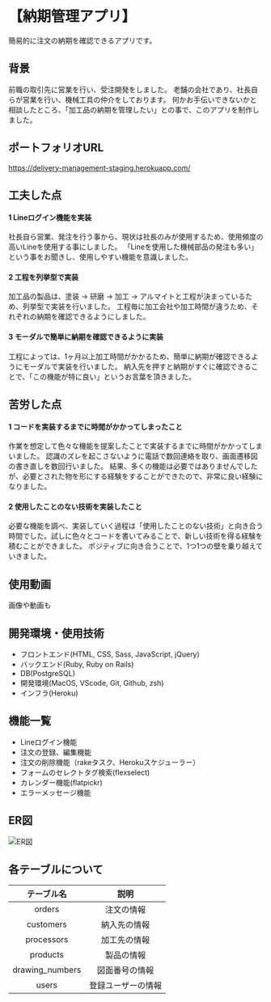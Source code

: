 # 【納期管理アプリ】  
簡易的に注文の納期を確認できるアプリです。

## 背景
前職の取引先に営業を行い、受注開発をしました。
老舗の会社であり、社長自らが営業を行い、機械工具の仲介をしております。
何かお手伝いできないかと相談したところ、「加工品の納期を管理したい」との事で、このアプリを制作しました。

## ポートフォリオURL
https://delivery-management-staging.herokuapp.com/

## 工夫した点
#### 1 Lineログイン機能を実装
社長自ら営業、発注を行う事から、現状は社長のみが使用するため、使用頻度の高いLineを使用する事にしました。
「Lineを使用した機械部品の発注も多い」という事をお聞きし、使用しやすい機能を意識しました。

#### 2 工程を列挙型で実装
加工品の製品は、塗装 → 研磨 → 加工 → アルマイトと工程が決まっているため、列挙型で実装を行いました。
工程毎に加工会社や加工時間が違うため、それぞれの納期を確認できるようにしました。

#### 3 モーダルで簡単に納期を確認できるように実装
工程によっては、1ヶ月以上加工時間がかかるため、簡単に納期が確認できるようにモーダルで実装を行いました。
納入先を押すと納期がすぐに確認できることで、「この機能が特に良い」というお言葉を頂きました。

## 苦労した点　　　
#### 1 コードを実装するまでに時間がかかってしまったこと
作業を想定して色々な機能を提案したことで実装するまでに時間がかかってしまいました。
認識のズレを起こさないように電話で数回連絡を取り、画面遷移図の書き直しを数回行いました。
結果、多くの機能は必要ではありませんでしたが、必要とされた物を形にする経験をすることができたので、非常に良い経験になりました。

#### 2 使用したことのない技術を実装したこと
必要な機能を調べ、実装していく過程は「使用したことのない技術」と向き合う時間でした。試しに色々とコードを書いてみることで、新しい技術を得る経験を積むことができました。
ポジティブに向き合うことで、1つ1つの壁を乗り越えていきました。

## 使用動画
画像や動画も

## 開発環境・使用技術
- フロントエンド(HTML, CSS, Sass, JavaScript, jQuery)
- バックエンド(Ruby, Ruby on Rails)
- DB(PostgreSQL)
- 開発環境(MacOS, VScode, Git, Github, zsh)
- インフラ(Heroku)

## 機能一覧
- Lineログイン機能
- 注文の登録、編集機能
- 注文の削除機能（rakeタスク、Herokuスケジューラー）
- フォームのセレクトタグ検索(flexselect)
- カレンダー機能(flatpickr)
- エラーメッセージ機能

## ER図
![ER図](https://user-images.githubusercontent.com/59526478/123907811-6f9e0d80-d9b1-11eb-88e1-ab4a5c03de94.png)

## 各テーブルについて
| テーブル名 | 説明 |
| :---: | :---: | 
| orders | 注文の情報 |
| customers | 納入先の情報 |
| processors | 加工先の情報 |
| products | 製品の情報 |
| drawing_numbers | 図面番号の情報 |
| users | 登録ユーザーの情報 |
